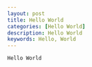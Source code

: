 ```yaml
---
layout: post
title: Hello World
categories: [Hello World]
description: Hello World
keywords: Hello, World
---
```


```c
Hello World
```
